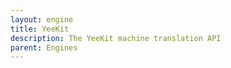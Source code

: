 ```yaml
---
layout: engine
title: YeeKit
description: The YeeKit machine translation API
parent: Engines
---
```

